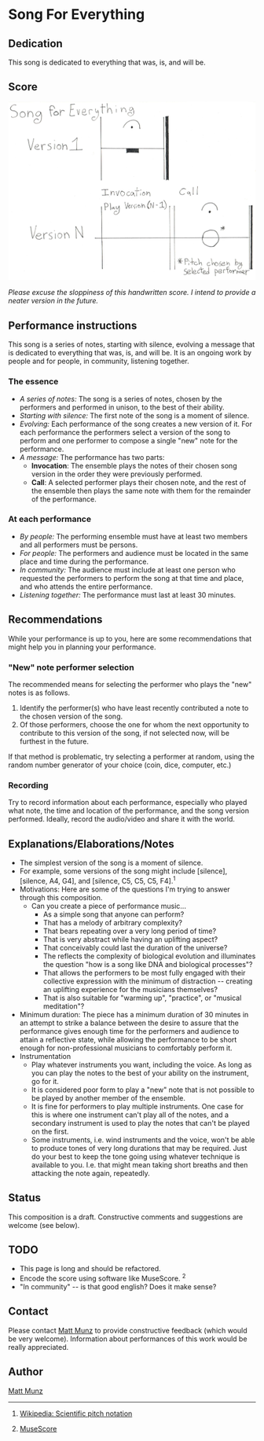 
# Song For Everything

## Dedication

This song is dedicated to everything that was, is, and will be.

## Score

![Song for Everything score](SongForEverything.score.jpeg "Song for Everything score")

_Please excuse the sloppiness of this handwritten score. I intend to provide a neater version in the 
 future._

## Performance instructions

This song is a series of notes, starting with silence, evolving a message that is dedicated to everything that was, is, and will be. It is an ongoing work by people and for people, in community, listening together.
    
### The essence

* _A series of notes:_ The song is a series of notes, chosen by the performers and performed in unison, to the best of their ability.
* _Starting with silence:_ The first note of the song is a moment of silence.   
* _Evolving:_ Each performance of the song creates a new version of it. For each performance the performers select a version of the song to perform and one performer to compose a single "new" note for the performance.
* _A message:_ The performance has two parts:
  * **Invocation**: The ensemble plays the notes of their chosen song version in the order they were previously performed. 
  * **Call**: A selected performer plays their chosen note, and the rest of the ensemble then plays the same note with them for the remainder of the performance. 

### At each performance

* _By people:_ The performing ensemble must have at least two members and all performers must be persons.
* _For people:_ The performers and audience must be located in the same place and time during the performance. 
* _In community:_ The audience must include at least one person who requested the performers to perform the song 
  at that time and place, and who attends the entire performance.
* _Listening together:_ The performance must last at least 30 minutes. 

## Recommendations

While your performance is up to you, here are some recommendations that might help you in planning your performance.

### "New" note performer selection

The recommended means for selecting the performer who plays the "new" notes is as follows.

1. Identify the performer(s) who have least recently contributed a note to the chosen version of the song.
2. Of those performers, choose the one for whom the next opportunity to contribute to this version of the song, if not selected now, will be furthest in the future. 

If that method is problematic, try selecting a performer at random, using the random number generator of your choice (coin, dice, computer, etc.)  

### Recording

Try to record information about each performance, especially who played what note, the time and location of the performance, and the song version performed. Ideally, record the audio/video and share it with the world.
  
## Explanations/Elaborations/Notes

* The simplest version of the song is a moment of silence.
* For example, some versions of the song might include [silence], [silence, A4, G4], and [silence, C5, C5, C5, F4].<sup>1</sup>
* Motivations: Here are some of the questions I'm trying to answer through this composition.
  * Can you create a piece of performance music...
     * As a simple song that anyone can perform?
     * That has a melody of arbitrary complexity?
     * That bears repeating over a very long period of time?
     * That is very abstract while having an uplifting aspect?
     * That conceivably could last the duration of the universe?
     * The reflects the complexity of biological evolution and illuminates the question "how is a song like DNA and biological processes"?
     * That allows the performers to be most fully engaged with their collective expression with the minimum of distraction -- creating an uplifting experience for the musicians themselves?
     * That is also suitable for "warming up", "practice", or "musical meditation"?
* Minimum duration: The piece has a minimum duration of 30 minutes in an attempt to strike a balance between the desire to assure that the performance gives enough time for the performers and audience to attain a reflective state, while allowing the performance to be short enough for non-professional musicians to comfortably perform it.
* Instrumentation
  * Play whatever instruments you want, including the voice. As long as you can play the notes to the best of your ability on the instrument, go for it. 
  * It is considered poor form to play a "new" note that is not possible to be played by another member of the ensemble. 
  * It is fine for performers to play multiple instruments. One case for this is where one instrument can't play all of the notes, and a secondary instrument is used to play the notes that can't be played on the first. 
  * Some instruments, i.e. wind instruments and the voice, won't be able to produce tones of very long durations that may be required. Just do your best to keep the tone going using whatever technique is available to you. I.e. that might mean taking short breaths and then attacking the note again, repeatedly. 

## Status

This composition is a draft. Constructive comments and suggestions are welcome (see below). 

## TODO

* This page is long and should be refactored.
* Encode the score using software like MuseScore. <sup>2</sup>
* "In community" -- is that good english? Does it make sense?

## Contact

Please contact [Matt Munz](https://github.com/mattmunz) to provide constructive feedback (which would be very welcome). 
Information about performances of this work would be really appreciated. 

## Author

[Matt Munz](https://github.com/mattmunz)

-------------------------

1) [Wikipedia: Scientific pitch notation](https://en.wikipedia.org/wiki/Scientific_pitch_notation)

2) [MuseScore](https://musescore.org)

